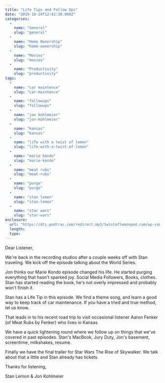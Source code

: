 ```yaml
---
title: "Life Tips and Follow Ups​"
date: "2019-10-24T12:42:38.000Z"
categories: 
  - 
    name: "General"
    slug: "general"
  - 
    name: "Home Ownership"
    slug: "home-ownership"
  - 
    name: "Movies"
    slug: "movies"
  - 
    name: "Productivity"
    slug: "productivity"
tags: 
  - 
    name: "car maintence"
    slug: "car-maintence"
  - 
    name: "followups"
    slug: "followups"
  - 
    name: "jon kohlmeier"
    slug: "jon-kohlmeier"
  - 
    name: "kansas"
    slug: "kansas"
  - 
    name: "life with a twist of lemon"
    slug: "life-with-a-twist-of-lemon"
  - 
    name: "marie kondo"
    slug: "marie-kondo"
  - 
    name: "meat rubs"
    slug: "meat-rubs"
  - 
    name: "purge"
    slug: "purge"
  - 
    name: "stan lemon"
    slug: "stan-lemon"
  - 
    name: "star wars"
    slug: "star-wars"
enclosure: 
  url: "https://dts.podtrac.com/redirect.mp3/twistoflemonpod.com/wp-content/uploads/2019/10/068-lwatol-20191024.mp3"
  length: 
  type: 
---
```


Dear Listener,

We're back in the recording studios after a couple weeks off with Stan traveling. We kick off the episode talking about the World Series.

Jon thinks our Marie Kondo episode changed his life. He started purging everything that hasn't sparked joy. Social Media Followers, Books, clothes. Stan has started reading the book, he's not overly impressed and probably won't finish it.

Stan has a Life Tip in this episode. We find a theme song, and learn a good way to keep track of car maintenance. If you have a tried and true method, let us know.

That leads in to his recent road trip to visit occasional listener Aaron Fenker (of Meat Rubs by Fenker) who lives in Kansas.

We have a quick lightening round where we follow up on things that we've covered in past episodes. Stan's MacBook, Jury Duty, Jon's basement, screentime, milkshakes, resume.

Finally we have the final trailer for Star Wars The Rise of Skywalker. We talk about that a little and Stan already has tickets.

Thanks for listening,

Stan Lemon & Jon Kohlmeier
